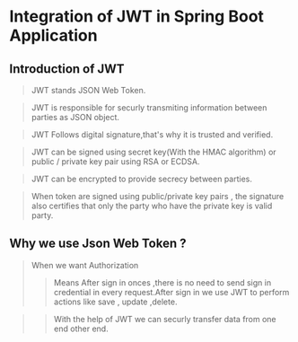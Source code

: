 # Integration of JWT in Spring Boot Application
Introduction of JWT
---
> JWT stands JSON Web Token.</br>

> JWT is responsible for securly transmiting information between parties as JSON object.

> JWT Follows digital signature,that's why it is trusted and verified.

> JWT can be signed using secret key(With the HMAC algorithm) or public / private key pair using RSA or ECDSA.

> JWT can be encrypted to provide secrecy between parties.

> When token are signed using public/private key pairs , the signature also certifies that only the party who have the private key is valid party.

Why we use Json Web Token ?
---
> When we want Authorization 
  >>  Means After sign in onces ,there is no need to send sign in credential in every request.After sign in we use JWT to perform actions like save , update ,delete.
  
  >> With the help of JWT we can securly transfer data from one end other end.
